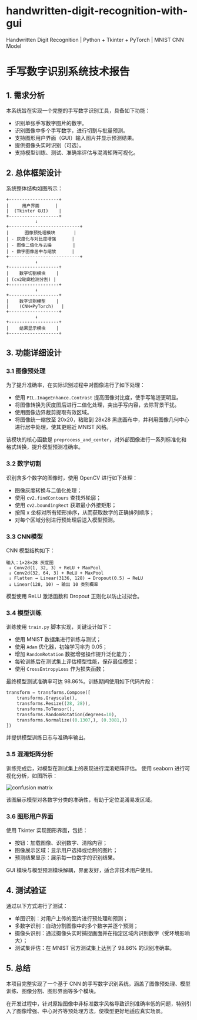 # handwritten-digit-recognition-with-gui
Handwritten Digit Recognition | Python + Tkinter + PyTorch | MNIST CNN Model​

# 手写数字识别系统技术报告

## 1. 需求分析

本系统旨在实现一个完整的手写数字识别工具，具备如下功能：

* 识别单张手写数字图片的数字。
* 识别图像中多个手写数字，进行切割与批量预测。
* 支持图形用户界面（GUI）输入图片并显示预测结果。
* 提供摄像头实时识别（可选）。
* 支持模型训练、测试、准确率评估与混淆矩阵可视化。

## 2. 总体框架设计

系统整体结构如图所示：

```
+-------------------+
|     用户界面      |
|  (Tkinter GUI)    |
+-------------------+
           ↓
+---------------------------+
|      图像预处理模块       |
| - 灰度化与对比度增强      |
| - 图像二值化与去噪        |
| - 数字图像居中与缩放      |
+---------------------------+
           ↓
+-------------------+
|    数字切割模块    |
| (cv2轮廓检测分割) |
+-------------------+
           ↓
+-------------------+
|    数字识别模型    |
|    (CNN+PyTorch)   |
+-------------------+
           ↓
+-------------------+
|    结果显示模块    |
+-------------------+
```

## 3. 功能详细设计

### 3.1 图像预处理

为了提升准确率，在实际识别过程中对图像进行了如下处理：

* 使用 `PIL.ImageEnhance.Contrast` 提高图像对比度，使手写笔迹更明显。
* 将图像转换为灰度图后进行二值化处理，突出手写内容，去除背景干扰。
* 使用图像边界裁剪提取有效区域。
* 将图像统一缩放至 20x20，粘贴到 28x28 黑底画布中，并利用图像几何中心进行居中处理，使其更贴近 MNIST 风格。

该模块的核心函数是 `preprocess_and_center`，对外部图像进行一系列标准化和格式转换，提升模型预测准确率。

### 3.2 数字切割

识别含多个数字的图像时，使用 OpenCV 进行如下处理：

* 图像灰度转换与二值化处理；
* 使用 `cv2.findContours` 查找外轮廓；
* 使用 `cv2.boundingRect` 获取最小外接矩形；
* 按照 x 坐标对所有矩形排序，从而获取数字的正确排列顺序；
* 对每个区域分别进行预处理后送入模型预测。

### 3.3 CNN模型

CNN 模型结构如下：

```
输入：1×28×28 灰度图
 ↓ Conv2d(1, 32, 3) + ReLU + MaxPool
 ↓ Conv2d(32, 64, 3) + ReLU + MaxPool
 ↓ Flatten → Linear(3136, 128) → Dropout(0.5) → ReLU
 ↓ Linear(128, 10) → 输出 10 类别概率
```

模型使用 ReLU 激活函数和 Dropout 正则化以防止过拟合。

### 3.4 模型训练

训练使用 `train.py` 脚本实现，关键设计如下：

* 使用 MNIST 数据集进行训练与测试；
* 使用 `Adam` 优化器，初始学习率为 0.05；
* 增加 `RandomRotation` 数据增强操作提升泛化能力；
* 每轮训练后在测试集上评估模型性能，保存最佳模型；
* 使用 `CrossEntropyLoss` 作为损失函数；

最终模型测试准确率可达 98.86%。训练期间使用如下代码片段：

```python
transform = transforms.Compose([
    transforms.Grayscale(),
    transforms.Resize((28, 28)),
    transforms.ToTensor(),
    transforms.RandomRotation(degrees=10),
    transforms.Normalize((0.1307,), (0.3081,))
])
```

并提供模型训练日志与准确率输出。

### 3.5 混淆矩阵分析

训练完成后，对模型在测试集上的表现进行混淆矩阵评估。
使用 seaborn 进行可视化分析，如图所示：

![confusion matrix](https://github.com/electronicminer/handwritten-digit-recognition-with-gui/raw/main/docs/confusion_matrix_example.png)

该图展示模型对各数字分类的准确性，有助于定位混淆易发区域。

### 3.6 图形用户界面

使用 Tkinter 实现图形界面，包括：

* 按钮：加载图像、识别数字、清除内容；
* 图像展示区域：显示用户选择或绘制的图片；
* 预测结果显示：展示每一位数字的识别结果。

GUI 模块与模型预测模块解耦，界面友好，适合非技术用户使用。

## 4. 测试验证

通过以下方式进行了测试：

* 单图识别：对用户上传的图片进行预处理和预测；
* 多数字识别：自动分割图像中的多个数字并逐个预测；
* 摄像头识别：通过摄像头实时捕捉画面并在指定区域内识别数字（受环境影响大）；
* 测试集评估：在 MNIST 官方测试集上达到了 98.86% 的识别准确率。

## 5. 总结

本项目完整实现了一个基于 CNN 的手写数字识别系统，涵盖了图像预处理、模型训练、图像分割、图形界面等多个模块。

在开发过程中，针对原始图像中非标准数字风格导致识别准确率低的问题，特别引入了图像增强、中心对齐等预处理方法，使模型更好地适应真实场景。

